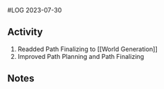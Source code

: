 #LOG
2023-07-30

## Activity
1. Readded Path Finalizing to [[World Generation]]
2. Improved Path Planning and Path Finalizing

## Notes
